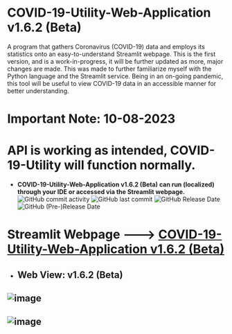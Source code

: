# COVID-19-Utility-Web-Application v1.6.2 (Beta)
A program that gathers Coronavirus (COVID-19) data and employs its statistics onto an easy-to-understand Streamlit webpage. This is the first version, and is a work-in-progress, it will be further updated as more, major changes are made. This was made to further familiarize myself with the Python language and the Streamlit service. Being in an on-going pandemic, this tool will be useful to view COVID-19 data in an accessible manner for better understanding. 
# Important Note: 10-08-2023
# API is working as intended, COVID-19-Utility will function normally.


- **COVID-19-Utility-Web-Application v1.6.2 (Beta) can run (localized) through your IDE or accessed via the Streamlit webpage.**
![GitHub commit activity](https://img.shields.io/github/commit-activity/y/ariankharazmi/COVID-19-Utility-Web-Application) ![GitHub last commit](https://img.shields.io/github/last-commit/ariankharazmi/COVID-19-Utility-Web-Application) ![GitHub Release Date](https://img.shields.io/github/release-date/ariankharazmi/covid-19-utility-web-application) ![GitHub (Pre-)Release Date](https://img.shields.io/github/release-date-pre/ariankharazmi/covid-19-utility-web-application)

# Streamlit Webpage ---> [COVID-19-Utility-Web-Application v1.6.2 (Beta)](https://ariankharazmi-covid-19-utility-web-application-main-xlxt4l.streamlit.app/)

* ## Web View: v1.6.2 (Beta)
## ![image](https://user-images.githubusercontent.com/100003892/226387211-6b2c1264-535c-4779-93e7-21161c9de64a.png)
## ![image](https://user-images.githubusercontent.com/100003892/226387303-4ad4f1ab-33a5-4bef-8d77-0b48dd6ea6a7.png)





